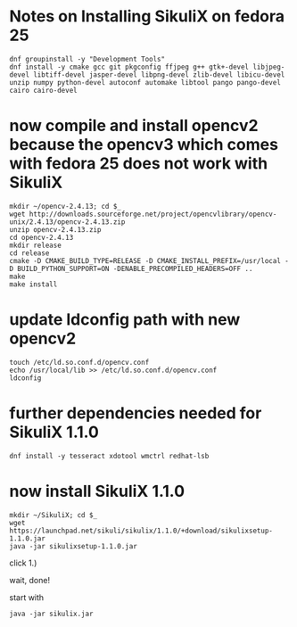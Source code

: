 # Notes on Installing SikuliX on fedora 25
```
dnf groupinstall -y "Development Tools" 
dnf install -y cmake gcc git pkgconfig ffjpeg g++ gtk+-devel libjpeg-devel libtiff-devel jasper-devel libpng-devel zlib-devel libicu-devel unzip numpy python-devel autoconf automake libtool pango pango-devel cairo cairo-devel
```
# now compile and install opencv2 because the opencv3 which comes with fedora 25 does not work with SikuliX
```
mkdir ~/opencv-2.4.13; cd $_
wget http://downloads.sourceforge.net/project/opencvlibrary/opencv-unix/2.4.13/opencv-2.4.13.zip
unzip opencv-2.4.13.zip
cd opencv-2.4.13
mkdir release
cd release
cmake -D CMAKE_BUILD_TYPE=RELEASE -D CMAKE_INSTALL_PREFIX=/usr/local -D BUILD_PYTHON_SUPPORT=ON -DENABLE_PRECOMPILED_HEADERS=OFF ..
make 
make install
```
# update ldconfig path with new opencv2
```
touch /etc/ld.so.conf.d/opencv.conf
echo /usr/local/lib >> /etc/ld.so.conf.d/opencv.conf
ldconfig
```
# further dependencies needed for SikuliX 1.1.0
```
dnf install -y tesseract xdotool wmctrl redhat-lsb
```
# now install SikuliX 1.1.0
```
mkdir ~/SikuliX; cd $_
wget https://launchpad.net/sikuli/sikulix/1.1.0/+download/sikulixsetup-1.1.0.jar
java -jar sikulixsetup-1.1.0.jar
```
click 1.)

wait, done!


start with 
```
java -jar sikulix.jar
```
